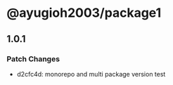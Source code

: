# @ayugioh2003/package1

## 1.0.1

### Patch Changes

- d2cfc4d: monorepo and multi package version test
